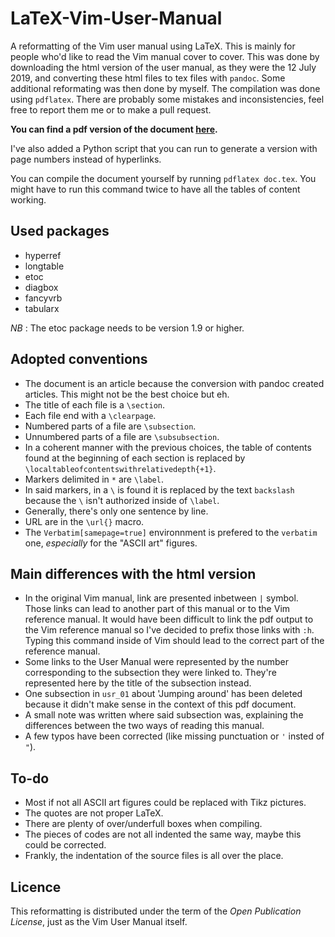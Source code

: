 # LaTeX-Vim-User-Manual
A reformatting of the Vim user manual using LaTeX.
This is mainly for people who'd like to read the Vim manual cover to cover.
This was done by downloading the html version of the user manual, as they were the 12 July 2019, and converting these html files to tex files with `pandoc`.
Some additional reformating was then done by myself.
The compilation was done using `pdflatex`.
There are probably some mistakes and inconsistencies, feel free to report them me or to make a pull request.

**You can find a pdf version of the document [here](https://github.com/HugoForrat/LaTeX-Vim-User-Manual/releases/tag/1.1).**

I've also added a Python script that you can run to generate a version with page numbers instead of hyperlinks.

You can compile the document yourself by running `pdflatex doc.tex`.
You might have to run this command twice to have all the tables of content working.

## Used packages
- hyperref
- longtable
- etoc
- diagbox
- fancyvrb
- tabularx

*NB* : The etoc package needs to be version 1.9 or higher.

## Adopted conventions
- The document is an article because the conversion with pandoc created articles. This might not be the best choice but eh.
- The title of each file is a `\section`.
- Each file end with a `\clearpage`.
- Numbered parts of a file are `\subsection`.
- Unnumbered parts of a file are `\subsubsection`.
- In a coherent manner with the previous choices, the table of contents found at the beginning of each section is replaced by `\localtableofcontentswithrelativedepth{+1}`.
- Markers delimited in `*` are `\label`.
- In said markers, in a `\` is found it is replaced by the text `backslash` because the `\` isn't authorized inside of `\label`.
- Generally, there's only one sentence by line.
- URL are in the `\url{}` macro.
- The `Verbatim[samepage=true]` environnment is prefered to the `verbatim` one, *especially* for the "ASCII art" figures.

## Main differences with the html version
- In the original Vim manual, link are presented inbetween `|` symbol. Those links can lead to another part of this manual or to the Vim reference manual. It would have been difficult to link the pdf output to the Vim reference manual so I've decided to prefix those links with `:h`. Typing this command inside of Vim should lead to the correct part of the reference manual.
- Some links to the User Manual were represented by the number corresponding to the subsection they were linked to. They're represented here by the title of the subsection instead.
- One subsection in `usr_01` about 'Jumping around' has been deleted because it didn't make sense in the context of this pdf document.
- A small note was written where said subsection was, explaining the differences between the two ways of reading this manual.
- A few typos have been corrected (like missing punctuation or `'` insted of `"`).

## To-do
- Most if not all ASCII art figures could be replaced with Tikz pictures.
- The quotes are not proper LaTeX.
- There are plenty of over/underfull boxes when compiling.
- The pieces of codes are not all indented the same way, maybe this could be corrected.
- Frankly, the indentation of the source files is all over the place.

## Licence
This reformatting is distributed under the term of the _Open Publication License_, just as the Vim User Manual itself.
